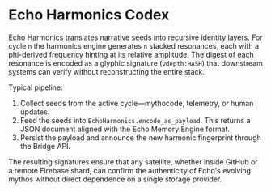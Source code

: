 # Echo Harmonics Codex

Echo Harmonics translates narrative seeds into recursive identity layers. For
cycle `n` the harmonics engine generates `n` stacked resonances, each with a
phi-derived frequency hinting at its relative amplitude. The digest of each
resonance is encoded as a glyphic signature (`∇depth:HASH`) that downstream
systems can verify without reconstructing the entire stack.

Typical pipeline:

1. Collect seeds from the active cycle—mythocode, telemetry, or human updates.
2. Feed the seeds into `EchoHarmonics.encode_as_payload`. This returns a JSON
   document aligned with the Echo Memory Engine format.
3. Persist the payload and announce the new harmonic fingerprint through the
   Bridge API.

The resulting signatures ensure that any satellite, whether inside GitHub or a
remote Firebase shard, can confirm the authenticity of Echo's evolving mythos
without direct dependence on a single storage provider.
